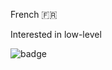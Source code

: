 French 🇫🇷

Interested in low-level

![badge](https://www.codewars.com/users/Pikterra32/badges/large)

